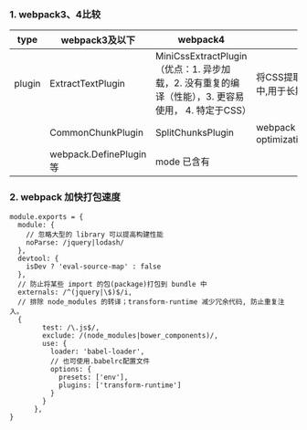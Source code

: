 ### 1. webpack3、4比较
type | webpack3及以下 | webpack4 | 说明 
---|---|---|---
plugin | ExtractTextPlugin | MiniCssExtractPlugin<br>（优点：1. 异步加载，2. 没有重复的编译（性能），3. 更容易使用， 4. 特定于CSS） | 将CSS提取到单独的文件中,用于长期缓存。
&nbsp; | CommonChunkPlugin | SplitChunksPlugin |webpack 内置 optimization.splitChunks|
&nbsp; | webpack.DefinePlugin等 | mode 已含有

### 2. webpack 加快打包速度
```
module.exports = {
  module: {
    // 忽略大型的 library 可以提高构建性能
    noParse: /jquery|lodash/
  },
  devtool: {
    isDev ? 'eval-source-map' : false
  },
  // 防止将某些 import 的包(package)打包到 bundle 中
  externals: /^(jquery|\$)$/i,
  // 排除 node_modules 的转译；transform-runtime 减少冗余代码, 防止重复注入。
  {
        test: /\.js$/,
        exclude: /(node_modules|bower_components)/,
        use: {
          loader: 'babel-loader',
          // 也可使用.babelrc配置文件
          options: {
            presets: ['env'],
            plugins: ['transform-runtime']
          }
        }
      },
}
```